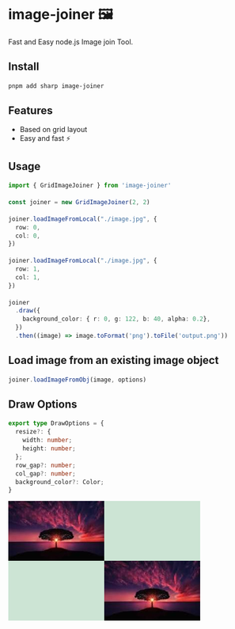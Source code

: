 # image-joiner 🖼️

Fast and Easy node.js Image join Tool.

## Install

```sh
pnpm add sharp image-joiner
```
## Features

- Based on grid layout
- Easy and fast ⚡

## Usage

```ts
import { GridImageJoiner } from 'image-joiner'

const joiner = new GridImageJoiner(2, 2)

joiner.loadImageFromLocal("./image.jpg", {
  row: 0,
  col: 0,
})

joiner.loadImageFromLocal("./image.jpg", {
  row: 1,
  col: 1,
})

joiner
  .draw({
    background_color: { r: 0, g: 122, b: 40, alpha: 0.2},
  })
  .then((image) => image.toFormat('png').toFile('output.png'))

```

## Load image from an existing image object

```ts
joiner.loadImageFromObj(image, options)
```

## Draw Options

```ts
export type DrawOptions = {
  resize?: {
    width: number;
    height: number;
  };
  row_gap?: number;
  col_gap?: number;
  background_color?: Color;
}
```

![](examples/base.png)
